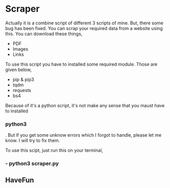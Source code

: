 # Scraper

Actually it is a combine script of different 3 scripts of mine. But, there some bug has been fixed. You can scrap your required data from a website using this. You can download these things,

- PDF
- Images
- Links

To use this script you have to installed some required module. Those are given below,

- pip & pip3
- tqdm
- requests
- bs4 

Because of it's a python script, it's not make any sense that you maust have to installed <h3>python3</h3>. But if you get some unknow errors which I forgot to handle, please let me know. I will try to fix them.

To use this scipt, just run this on your terminal,
<h3> - python3 scraper.py </h3>


<h2>HaveFun<h2>
